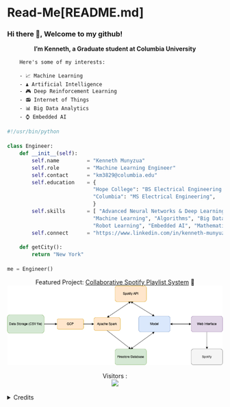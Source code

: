 # Read-Me[README.md]
### Hi there 👋, Welcome to my github!

<!--
**Kennethm-spec/Kennethm-spec** is a ✨ _special_ ✨ repository because its `README.md` (this file) appears on your GitHub profile.

Here are some ideas to get you started:

- 🔭 I’m currently working on ...
- 🌱 I’m currently learning ...
- 👯 I’m looking to collaborate on ...
- 🤔 I’m looking for help with ...
- 💬 Ask me about ...
- 📫 How to reach me: ...
- 😄 Pronouns: ...
- ⚡ Fun fact: ...
-->

<!-- <img src="https://github.com/athornton1618/athornton1618/blob/main/hello.PNG?raw=true" align="left" alt="Hello!"> -->

<p align="center">
    <p align="center"><strong>I’m Kenneth, a Graduate student at Columbia University</strong></p>
    <p align="center">
        <!-- <img alt="CU" width="22px" src="https://github.com/athornton1618/athornton1618/blob/main/Crown.jpg" /> -->

        Here's some of my interests:

        - 📈 Machine Learning 
        - ♟️ Artificial Intelligence
        - 🎮 Deep Reinforcement Learning
        - 📻 Internet of Things
        - 📊 Big Data Analytics
        - ⌚️ Embedded AI
</p>
</p>

```python
#!/usr/bin/python

class Engineer:
    def __init__(self):
        self.name         = "Kenneth Munyzua"
        self.role         = "Machine Learning Engineer"
        self.contact      = "km3829@columbia.edu"
        self.education    = {
                            "Hope College": "BS Electrical Engineering & BA Computer Science",
                            "Columbia": "MS Electrical Engineering",
                            }
        self.skills       = [ "Advanced Neural Networks & Deep Learning", "Reinforcement Learning", "IoT",
                            "Machine Learning", "Algorithms", "Big Data Analytics", 
                            "Robot Learning", "Embedded AI", "Mathematics of Deep Learning"]
        self.connect      = "https://www.linkedin.com/in/kenneth-munyuza/"
    
    def getCity():
        return "New York"

me = Engineer()
```

<p align="center">
    Featured Project: <a href="https://github.com/Qulxis/Collaborative-Spotify-Playlist-System"> Collaborative Spotify Playlist System</a> 🔽 </br>
    <img src="https://github.com/Kennethm-spec/Kennethm-spec/blob/main/spotify_big_data_architecture.png?raw=true" alt="Hello!">
</p>

<p align="center">
  Visitors :</br>
  <img src="https://profile-counter.glitch.me/Kennethm-spec/count.svg" />
</p>
  
<details>
    <summary>
        Credits
    </summary>
    <ul>
        <li>Layout ideas acquired from <a href="https://github.com/athornton1618"> athornton1618</a></li>
    </ul>
</details>


